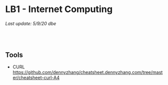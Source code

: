 # LB1 - Internet Computing
###### Last update: 5/9/20 dbe
</br>

## Tools

* CURL      
  https://github.com/dennyzhang/cheatsheet.dennyzhang.com/tree/master/cheatsheet-curl-A4


